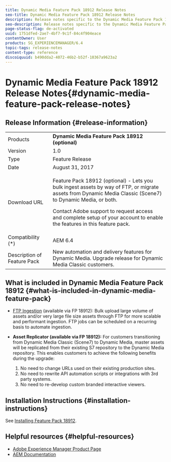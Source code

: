 ```yaml
---
title: Dynamic Media Feature Pack 18912 Release Notes
seo-title: Dynamic Media Feature Pack 18912 Release Notes
description: Release notes specific to the Dynamic Media Feature Pack 18912.
seo-description: Release notes specific to the Dynamic Media Feature Pack 18912.
page-status-flag: de-activated
uuid: 1751dfed-2ae7-4bf7-9c1f-84c4f904eace
contentOwner: User
products: SG_EXPERIENCEMANAGER/6.4
topic-tags: release-notes
content-type: reference
discoiquuid: b490dda2-4072-46b2-b52f-10367a9623a2
---
```


# Dynamic Media Feature Pack 18912 Release Notes{#dynamic-media-feature-pack-release-notes}

## Release Information {#release-information}

<table> 
 <tbody>
  <tr>
   <td>Products</td> 
   <td><strong>Dynamic Media Feature Pack 18912 (optional)</strong></td> 
  </tr>
  <tr>
   <td>Version</td> 
   <td>1.0</td> 
  </tr>
  <tr>
   <td>Type</td> 
   <td>Feature Release</td> 
  </tr>
  <tr>
   <td>Date</td> 
   <td>August 31, 2017</td> 
  </tr>
  <tr>
   <td>Download URL</td> 
   <td><p>Feature Pack 18912 (optional) - Lets you bulk ingest assets by way of FTP, or migrate assets from Dynamic Media Classic (Scene7) to Dynamic Media, or both.</p> <p>Contact Adobe support to request access and complete setup of your account to enable the features in this feature pack.</p> </td> 
  </tr>
  <tr>
   <td>Compatibility (*)</td> 
   <td>AEM 6.4</td> 
  </tr>
  <tr>
   <td>Description of Feature Pack</td> 
   <td>New automation and delivery features for Dynamic Media. Upgrade release for Dynamic Media Classic customers. </td> 
  </tr>
 </tbody>
</table>

## What is included in Dynamic Media Feature Pack 18912 {#what-is-included-in-dynamic-media-feature-pack}

* [FTP Ingestion](/help/assets/managing-assets-touch-ui.md#uploading-assets-using-ftp) (available via FP 18912): Bulk upload large volume of assets and/or very large file size assets through FTP for more scalable and performant ingestion. FTP jobs can be scheduled on a recurring basis to automate ingestion.
* **Asset Replicator (available via FP 18912):** For customers transitioning from Dynamic Media Classic (Scene7) to Dynamic Media, master assets will be replicated from their existing S7 repository to the Dynamic Media repository. This enables customers to achieve the following benefits during the upgrade:

    1. No need to change URLs used on their existing production sites.
    1. No need to rewrite API automation scripts or integrations with 3rd party systems.
    1. No need to re-develop custom branded interactive viewers.

## Installation Instructions {#installation-instructions}

See [Installing Feature Pack 18912](/help/assets/bulk-ingest-migrate.md).

## Helpful resources {#helpful-resources}

* [Adobe Experience Manager Product Page](https://www.adobe.com/solutions/web-experience-management.html)
* [AEM Documentation](https://docs.adobe.com/content/docs/en/aem/6-3.html)

